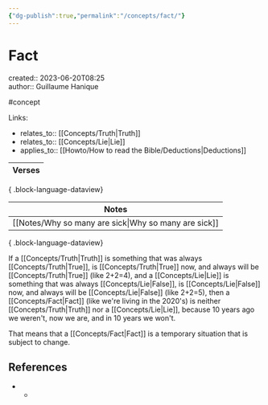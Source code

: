 ```yaml
---
{"dg-publish":true,"permalink":"/concepts/fact/"}
---
```



# Fact

created:: 2023-06-20T08:25  
author:: Guillaume Hanique  

#concept

Links:

- relates_to:: [[Concepts/Truth\|Truth]]
- relates_to:: [[Concepts/Lie\|Lie]]
- applies_to:: [[Howto/How to read the Bible/Deductions\|Deductions]]

| Verses |
| ------ |

{ .block-language-dataview}

| Notes                                                   |
| ------------------------------------------------------- |
| [[Notes/Why so many are sick\|Why so many are sick]] |

{ .block-language-dataview}

If a [[Concepts/Truth\|Truth]] is something that was always [[Concepts/Truth\|True]], is [[Concepts/Truth\|True]] now, and always will be [[Concepts/Truth\|True]] (like 2+2=4), and a [[Concepts/Lie\|Lie]] is something that was always [[Concepts/Lie\|False]], is [[Concepts/Lie\|False]] now, and always will be [[Concepts/Lie\|False]] (like 2+2=5), then a [[Concepts/Fact\|Fact]] (like we're living in the 2020's) is neither [[Concepts/Truth\|Truth]] nor a [[Concepts/Lie\|Lie]], because 10 years ago we weren't, now we are, and in 10 years we won't.

That means that a [[Concepts/Fact\|Fact]] is a temporary situation that is subject to change.

## References

- -

